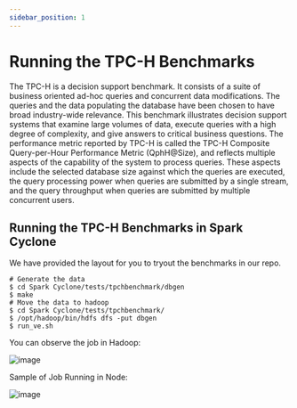 ```yaml
---
sidebar_position: 1
---
```


# Running the TPC-H Benchmarks

The TPC-H is a decision support benchmark. It consists of a suite of business oriented ad-hoc queries and concurrent data modifications. The queries and the data populating the database have been chosen to have broad industry-wide relevance. This benchmark illustrates decision support systems that examine large volumes of data, execute queries with a high degree of complexity, and give answers to critical business questions. The performance metric reported by TPC-H is called the TPC-H Composite Query-per-Hour Performance Metric (QphH@Size), and reflects multiple aspects of the capability of the system to process queries. These aspects include the selected database size against which the queries are executed, the query processing power when queries are submitted by a single stream, and the query throughput when queries are submitted by multiple concurrent users.

## Running the TPC-H Benchmarks in Spark Cyclone

We have provided the layout for you to tryout the benchmarks in our repo. 

    # Generate the data
    $ cd Spark Cyclone/tests/tpchbenchmark/dbgen
    $ make
    # Move the data to hadoop
    $ cd Spark Cyclone/tests/tpchbenchmark/
    $ /opt/hadoop/bin/hdfs dfs -put dbgen
    $ run_ve.sh 

You can observe the job in Hadoop:

![image](https://user-images.githubusercontent.com/68586800/137416364-f344bd4f-17b1-4b5e-85ab-fb4467719041.png)

Sample of Job Running in Node:

![image](https://user-images.githubusercontent.com/68586800/137416220-c2811a29-ad6b-4918-b863-ed4188cc74da.png)


